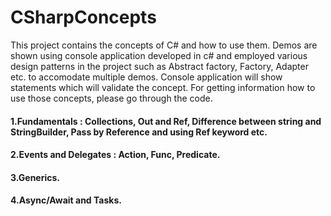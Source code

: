 # CSharpConcepts
This project contains the concepts of C# and how to use them. Demos are shown using console application developed in c# and employed various design patterns in the project such as Abstract factory, Factory, Adapter etc. to accomodate multiple demos.
Console application will show statements which will validate the concept. For getting information how to use those concepts, please go through the code.

 #### 1.Fundamentals : Collections, Out and Ref, Difference between string and StringBuilder, Pass by Reference and using Ref keyword etc.
 
 #### 2.Events and Delegates : Action, Func, Predicate.
 
 #### 3.Generics.
 
 #### 4.Async/Await and Tasks.
